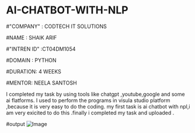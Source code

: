 # AI-CHATBOT-WITH-NLP

#"COMPANY" : CODTECH IT SOLUTIONS

#NAME : SHAIK ARIF

#"INTREN ID" :CT04DM1054

#DOMAIN : PYTHON

#DURATION: 4 WEEKS

#MENTOR: NEELA SANTOSH

I completed my task by using tools like chatgpt ,youtube,google and some ai flatforms. I used to perform the programs in visula studio platform ,because it is very easy to do the coding. my first task is ai chatbot with npl,i am very exicited to do this .finally i completed my task and uploaded .

#output
![Image](https://github.com/user-attachments/assets/f749f90c-1ae4-448f-b47e-8eb50088e5ee)
